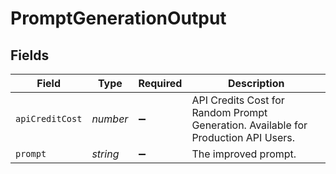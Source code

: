 # PromptGenerationOutput


## Fields

| Field                                                                              | Type                                                                               | Required                                                                           | Description                                                                        |
| ---------------------------------------------------------------------------------- | ---------------------------------------------------------------------------------- | ---------------------------------------------------------------------------------- | ---------------------------------------------------------------------------------- |
| `apiCreditCost`                                                                    | *number*                                                                           | :heavy_minus_sign:                                                                 | API Credits Cost for Random Prompt Generation. Available for Production API Users. |
| `prompt`                                                                           | *string*                                                                           | :heavy_minus_sign:                                                                 | The improved prompt.                                                               |